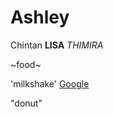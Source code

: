 # Ashley
Chintan
**LISA**
*THIMIRA*

~food~

'milkshake'
[Google](https://www.google.com/)


"donut"
[](https://sugargeekshow.com/wp-content/uploads/2020/10/baked_donut_recipe_featured.jpg)
